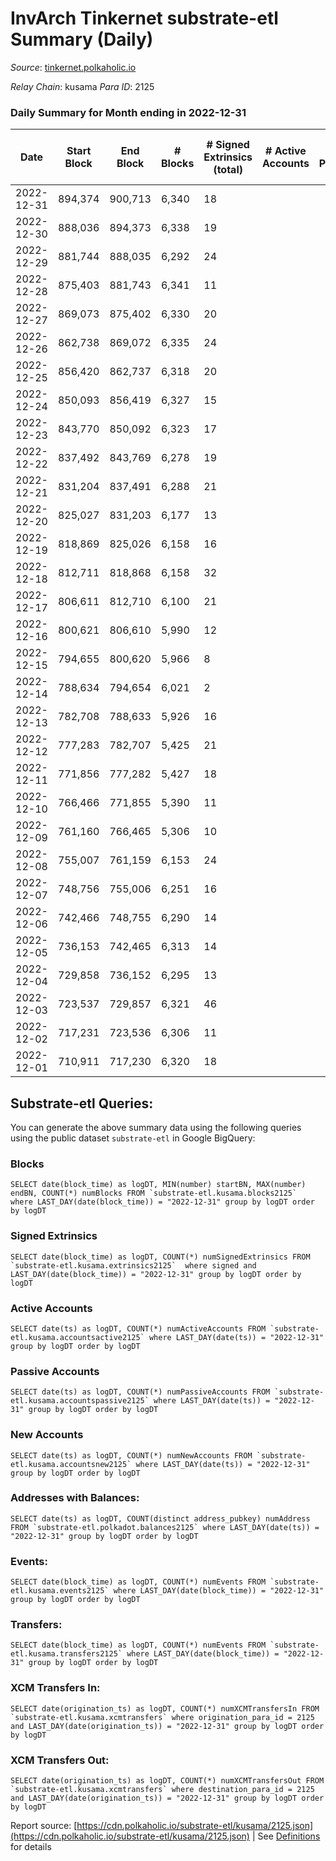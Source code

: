 # InvArch Tinkernet substrate-etl Summary (Daily)

_Source_: [tinkernet.polkaholic.io](https://tinkernet.polkaholic.io)

*Relay Chain*: kusama
*Para ID*: 2125



### Daily Summary for Month ending in 2022-12-31


| Date | Start Block | End Block | # Blocks | # Signed Extrinsics (total) | # Active Accounts | # Passive | # New | # Addresses with Balances | # Events | # Transfers | # XCM Transfers In | # XCM Transfers Out | Issues | 
| ---- | ----------- | --------- | -------- | --------------------------- | ----------------- | --------- | ----- | ------------------------- | -------- | ----------- | ------------------ | ------------------- | ------ |
| 2022-12-31 | 894,374 | 900,713 | 6,340 | 18 |  |  |  | 1,808 | 13,255 | 440  | 1  | 1  |  |
| 2022-12-30 | 888,036 | 894,373 | 6,338 | 19 |  |  |  | 1,808 | 13,259 | 422  | 5  | 6  |  |
| 2022-12-29 | 881,744 | 888,035 | 6,292 | 24 |  |  |  | 1,807 | 13,197 | 422  | 5  | 6  |  |
| 2022-12-28 | 875,403 | 881,743 | 6,341 | 11 |  |  |  | 1,807 | 13,051 | 270  | 5  | 1  |  |
| 2022-12-27 | 869,073 | 875,402 | 6,330 | 20 |  |  |  | 1,806 | 13,313 | 482  | 4  | 10  |  |
| 2022-12-26 | 862,738 | 869,072 | 6,335 | 24 |  |  |  | 1,805 | 13,444 | 588  | 3  | 6  |  |
| 2022-12-25 | 856,420 | 862,737 | 6,318 | 20 |  |  |  | 1,805 | 13,280 | 482  | 3  | 5  |  |
| 2022-12-24 | 850,093 | 856,419 | 6,327 | 15 |  |  |  | 1,805 | 13,139 | 373  | 1  | 1  |  |
| 2022-12-23 | 843,770 | 850,092 | 6,323 | 17 |  |  |  | 1,802 | 13,125 | 341  | 3  | 3  |  |
| 2022-12-22 | 837,492 | 843,769 | 6,278 | 19 |  |  |  | 1,802 | 13,140 | 410  | 9  | 7  |  |
| 2022-12-21 | 831,204 | 837,491 | 6,288 | 21 |  |  |  | 1,801 | 13,246 | 489  | 7  | 6  |  |
| 2022-12-20 | 825,027 | 831,203 | 6,177 | 13 |  |  |  | 1,801 | 12,760 | 309  | 1  | 1  |  |
| 2022-12-19 | 818,869 | 825,026 | 6,158 | 16 |  |  |  | 1,801 | 12,816 | 367  | 2  | 1  |  |
| 2022-12-18 | 812,711 | 818,868 | 6,158 | 32 |  |  |  |  | 13,171 | 609  | 3  | 7  |  |
| 2022-12-17 | 806,611 | 812,710 | 6,100 | 21 |  |  |  |  | 12,805 | 430  | 7  | 5  |  |
| 2022-12-16 | 800,621 | 806,610 | 5,990 | 12 |  |  |  |  | 12,401 | 327  |   | 3  |  |
| 2022-12-15 | 794,655 | 800,620 | 5,966 | 8 |  |  |  |  | 12,220 | 222  |   | 4  |  |
| 2022-12-14 | 788,634 | 794,654 | 6,021 | 2 |  |  |  |  | 12,124 | 63  |   |   |  |
| 2022-12-13 | 782,708 | 788,633 | 5,926 | 16 |  |  |  | 1,793 | 12,349 | 374  | 1  | 4  |  |
| 2022-12-12 | 777,283 | 782,707 | 5,425 | 21 |  |  |  | 1,793 | 11,378 | 369  |   | 9  |  |
| 2022-12-11 | 771,856 | 777,282 | 5,427 | 18 |  |  |  |  | 11,427 | 438  | 1  | 4  |  |
| 2022-12-10 | 766,466 | 771,855 | 5,390 | 11 |  |  |  | 1,793 | 11,099 | 233  | 1  | 2  |  |
| 2022-12-09 | 761,160 | 766,465 | 5,306 | 10 |  |  |  | 1,793 | 10,976 | 286  |   | 2  |  |
| 2022-12-08 | 755,007 | 761,159 | 6,153 | 24 |  |  |  | 1,793 | 13,083 | 598  | 1  | 4  |  |
| 2022-12-07 | 748,756 | 755,006 | 6,251 | 16 |  |  |  | 1,793 | 12,967 | 326  | 5  | 5  |  |
| 2022-12-06 | 742,466 | 748,755 | 6,290 | 14 |  |  |  | 1,793 | 13,087 | 388  | 4  | 6  |  |
| 2022-12-05 | 736,153 | 742,465 | 6,313 | 14 |  |  |  | 1,793 | 13,107 | 372  |   | 4  |  |
| 2022-12-04 | 729,858 | 736,152 | 6,295 | 13 |  |  |  | 1,793 | 13,066 | 379  |   | 1  |  |
| 2022-12-03 | 723,537 | 729,857 | 6,321 | 46 |  |  |  | 1,793 | 13,641 | 665  |   | 8  |  |
| 2022-12-02 | 717,231 | 723,536 | 6,306 | 11 |  |  |  | 1,793 | 12,985 | 286  | 1  | 1  |  |
| 2022-12-01 | 710,911 | 717,230 | 6,320 | 18 |  |  |  | 1,793 | 13,170 | 387  | 2  | 6  |  |

## Substrate-etl Queries:
You can generate the above summary data using the following queries using the public dataset `substrate-etl` in Google BigQuery:


### Blocks
```
SELECT date(block_time) as logDT, MIN(number) startBN, MAX(number) endBN, COUNT(*) numBlocks FROM `substrate-etl.kusama.blocks2125`  where LAST_DAY(date(block_time)) = "2022-12-31" group by logDT order by logDT
```


### Signed Extrinsics
```
SELECT date(block_time) as logDT, COUNT(*) numSignedExtrinsics FROM `substrate-etl.kusama.extrinsics2125`  where signed and LAST_DAY(date(block_time)) = "2022-12-31" group by logDT order by logDT
```


### Active Accounts
```
SELECT date(ts) as logDT, COUNT(*) numActiveAccounts FROM `substrate-etl.kusama.accountsactive2125` where LAST_DAY(date(ts)) = "2022-12-31" group by logDT order by logDT
```


### Passive Accounts
```
SELECT date(ts) as logDT, COUNT(*) numPassiveAccounts FROM `substrate-etl.kusama.accountspassive2125` where LAST_DAY(date(ts)) = "2022-12-31" group by logDT order by logDT
```


### New Accounts
```
SELECT date(ts) as logDT, COUNT(*) numNewAccounts FROM `substrate-etl.kusama.accountsnew2125` where LAST_DAY(date(ts)) = "2022-12-31" group by logDT order by logDT
```


### Addresses with Balances:
```
SELECT date(ts) as logDT, COUNT(distinct address_pubkey) numAddress FROM `substrate-etl.polkadot.balances2125` where LAST_DAY(date(ts)) = "2022-12-31" group by logDT order by logDT
```


### Events:
```
SELECT date(block_time) as logDT, COUNT(*) numEvents FROM `substrate-etl.kusama.events2125` where LAST_DAY(date(block_time)) = "2022-12-31" group by logDT order by logDT
```


### Transfers:
```
SELECT date(block_time) as logDT, COUNT(*) numEvents FROM `substrate-etl.kusama.transfers2125` where LAST_DAY(date(block_time)) = "2022-12-31" group by logDT order by logDT
```


### XCM Transfers In:
```
SELECT date(origination_ts) as logDT, COUNT(*) numXCMTransfersIn FROM `substrate-etl.kusama.xcmtransfers` where origination_para_id = 2125 and LAST_DAY(date(origination_ts)) = "2022-12-31" group by logDT order by logDT
```


### XCM Transfers Out:
```
SELECT date(origination_ts) as logDT, COUNT(*) numXCMTransfersOut FROM `substrate-etl.kusama.xcmtransfers` where destination_para_id = 2125 and LAST_DAY(date(origination_ts)) = "2022-12-31" group by logDT order by logDT
```



Report source: [https://cdn.polkaholic.io/substrate-etl/kusama/2125.json](https://cdn.polkaholic.io/substrate-etl/kusama/2125.json) | See [Definitions](/DEFINITIONS.md) for details
